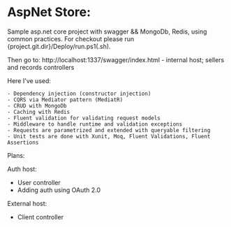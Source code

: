 # AspNet Store:
Sample asp.net core project with swagger &amp;&amp; MongoDb, Redis, using common practices.
For checkout please run {project.git.dir}/Deploy/run.ps1(.sh).

Then go to:
http://localhost:1337/swagger/index.html - internal host; sellers and records controllers

Here I've used: 

    - Dependency injection (constructor injection)
    - CQRS via Mediator pattern (MediatR)
    - CRUD with MongoDb
    - Caching with Redis
    - Fluent validation for validating request models
    - Middleware to handle runtime and validation exceptions
    - Requests are parametrized and extended with queryable filtering
    - Unit tests are done with Xunit, Moq, Fluent Validations, Fluent Assertions

Plans:

Auth host:
 - User controller
 - Adding auth using OAuth 2.0

External host:
- Client controller
